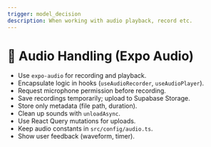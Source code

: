 ```yaml
---
trigger: model_decision
description: When working with audio playback, record etc.
---
```


# 🎤 Audio Handling (Expo Audio)

- Use `expo-audio` for recording and playback.
- Encapsulate logic in hooks (`useAudioRecorder`, `useAudioPlayer`).
- Request microphone permission before recording.
- Save recordings temporarily; upload to Supabase Storage.
- Store only metadata (file path, duration).
- Clean up sounds with `unloadAsync`.
- Use React Query mutations for uploads.
- Keep audio constants in `src/config/audio.ts`.
- Show user feedback (waveform, timer).